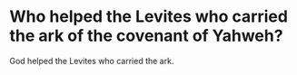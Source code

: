 # Who helped the Levites who carried the ark of the covenant of Yahweh?

God helped the Levites who carried the ark.
